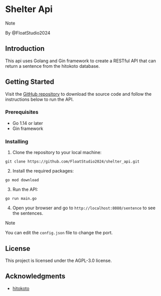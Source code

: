 # **Shelter Api**

>[!NOTE]
>By @FloatStudio2024

## **Introduction**
This api uses Golang and Gin framework to create a RESTful API that can return a sentence from the hitokoto database. 

## **Getting Started**
Visit the [GitHub repository](https://github.com/FloatStudio2024/shelter_api) to download the source code and follow the instructions below to run the API.
### **Prerequisites**
- Go 1.14 or later
- Gin framework

### **Installing**
1. Clone the repository to your local machine:
```
git clone https://github.com/FloatStudio2024/shelter_api.git
```
2. Install the required packages:
```
go mod download
```
3. Run the API:
```
go run main.go
```
4. Open your browser and go to `http://localhost:8080/sentence` to see the sentences.
>[!NOTE]
>You can edit the `config.json` file to change the port.

## **License**
This project is licensed under the AGPL-3.0 license.

## **Acknowledgments**
- [hitokoto](https://hitokoto.cn/)